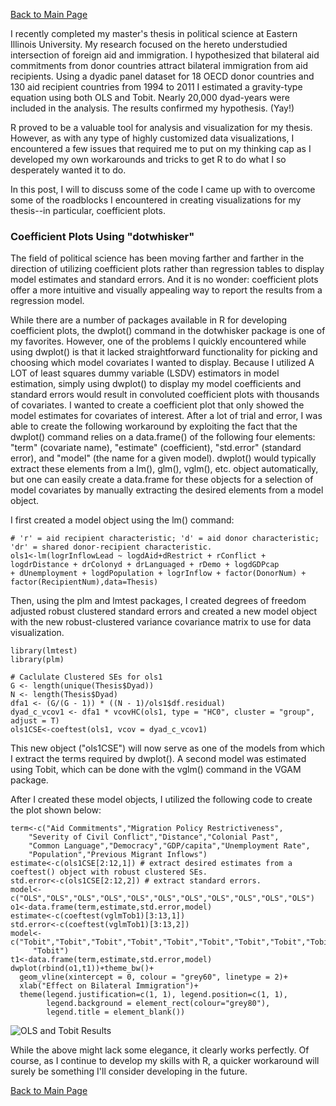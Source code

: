 [Back to Main Page](https://milesdwilliams15.github.io/)

I recently completed my master's thesis in political science at Eastern Illinois University. My research focused on the hereto understudied intersection of foreign aid and immigration. I hypothesized that bilateral aid commitments from donor countries attract bilateral immigration from aid recipients. Using a dyadic panel dataset for 18 OECD donor countries and 130 aid recipient countries from 1994 to 2011 I estimated a gravity-type equation using both OLS and Tobit. Nearly 20,000 dyad-years were included in the analysis. The results confirmed my hypothesis. (Yay!)

R proved to be a valuable tool for analysis and visualization for my thesis. However, as with any type of highly customized data visualizations, I encountered a few issues that required me to put on my thinking cap as I developed my own workarounds and tricks to get R to do what I so desperately wanted it to do.

In this post, I will to discuss some of the code I came up with to overcome some of the roadblocks I encountered in creating visualizations for my thesis--in particular, coefficient plots.

### Coefficient Plots Using "dotwhisker"

The field of political science has been moving farther and farther in the direction of utilizing coefficient plots rather than regression tables to display model estimates and standard errors. And it is no wonder: coefficient plots offer a more intuitive and visually appealing way to report the results from a regression model. 

While there are a number of packages available in R for developing coefficient plots, the dwplot() command in the dotwhisker package is one of my favorites. However, one of the problems I quickly encountered while using dwplot() is that it lacked straightforward functionality for picking and choosing which model covariates I wanted to display. Because I utilized A LOT of least squares dummy variable (LSDV) estimators in model estimation, simply using dwplot() to display my model coefficients and standard errors would result in convoluted coefficient plots with thousands of covariates. I wanted to create a coefficient plot that only showed the model estimates for covariates of interest. After a lot of trial and error, I was able to create the following workaround by exploiting the fact that the dwplot() command relies on a data.frame() of the following four elements: "term" (covariate name), "estimate" (coefficient), "std.error" (standard error), and "model" (the name for a given model). dwplot() would typically extract these elements from a lm(), glm(), vglm(), etc. object automatically, but one can easily create a data.frame for these objects for a selection of model covariates by manually extracting the desired elements from a model object.

I first created a model object using the lm() command:

    # 'r' = aid recipient characteristic; 'd' = aid donor characteristic; 'dr' = shared donor-recipient characteristic.
    ols1<-lm(logrInflowLead ~ logdAid+dRestrict + rConflict + logdrDistance + drColonyd + drLanguaged + rDemo + logdGDPcap 
    + dUnemployment + logdPopulation + logrInflow + factor(DonorNum) + factor(RecipientNum),data=Thesis) 

Then, using the plm and lmtest packages, I created degrees of freedom adjusted robust clustered standard errors and created a new model object with the new robust-clustered variance covariance matrix to use for data visualization.

    library(lmtest)
    library(plm)

    # Caclulate Clustered SEs for ols1
    G <- length(unique(Thesis$Dyad))
    N <- length(Thesis$Dyad)
    dfa1 <- (G/(G - 1)) * ((N - 1)/ols1$df.residual)
    dyad_c_vcov1 <- dfa1 * vcovHC(ols1, type = "HC0", cluster = "group", adjust = T)
    ols1CSE<-coeftest(ols1, vcov = dyad_c_vcov1)

This new object ("ols1CSE") will now serve as one of the models from which I extract the terms required by dwplot(). A second model was estimated using Tobit, which can be done with the vglm() command in the VGAM package.

After I created these model objects, I utilized the following code to create the plot shown below:

    term<-c("Aid Commitments","Migration Policy Restrictiveness",
        "Severity of Civil Conflict","Distance","Colonial Past",
        "Common Language","Democracy","GDP/capita","Unemployment Rate",
        "Population","Previous Migrant Inflows")
    estimate<-c(ols1CSE[2:12,1]) # extract desired estimates from a coeftest() object with robust clustered SEs.
    std.error<-c(ols1CSE[2:12,2]) # extract standard errors.
    model<-c("OLS","OLS","OLS","OLS","OLS","OLS","OLS","OLS","OLS","OLS","OLS")
    o1<-data.frame(term,estimate,std.error,model)
    estimate<-c(coeftest(vglmTob1)[3:13,1])
    std.error<-c(coeftest(vglmTob1)[3:13,2])
    model<-c("Tobit","Tobit","Tobit","Tobit","Tobit","Tobit","Tobit","Tobit","Tobit","Tobit",
         "Tobit")
    t1<-data.frame(term,estimate,std.error,model)
    dwplot(rbind(o1,t1))+theme_bw()+
      geom_vline(xintercept = 0, colour = "grey60", linetype = 2)+
      xlab("Effect on Bilateral Immigration")+
      theme(legend.justification=c(1, 1), legend.position=c(1, 1),
            legend.background = element_rect(colour="grey80"),
            legend.title = element_blank()) 

![OLS and Tobit Results](https://cloud.githubusercontent.com/assets/23504082/21127692/9babfb90-c0ba-11e6-8293-79c1caa8cb07.jpg)

While the above might lack some elegance, it clearly works perfectly. Of course, as I continue to develop my skills with R, a quicker workaround will surely be something I'll consider developing in the future.

[Back to Main Page](https://milesdwilliams15.github.io/)

